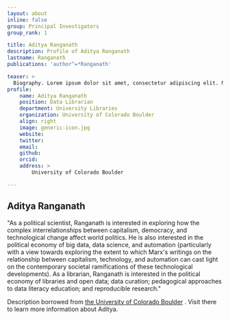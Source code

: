 ```yaml
---
layout: about
inline: false
group: Principal Investigators
group_rank: 1

title: Aditya Ranganath
description: Profile of Aditya Ranganath
lastname: Ranganath
publications: 'author^=*Ranganath'

teaser: >
  Biography. Lorem ipsum dolor sit amet, consectetur adipiscing elit. Nunc pretium ac nibh eget egestas. Vestibulum nisl eros, rutrum ac augue eget, elementum dapibus lacus. Etiam quis bibendum quam. Morbi consequat erat vitae tempus faucibus.
profile:
    name: Aditya Ranganath
    position: Data Librarian
    department: University Libraries
    organization: University of Colorado Boulder 
    align: right
    image: generic-icon.jpg
    website: 
    twitter: 
    email: 
    github: 
    orcid: 
    address: >
        University of Colorado Boulder

---
```


## Aditya Ranganath

"As a political scientist, Ranganath is interested in exploring how the complex interrelationships between capitalism, democracy, and technological change affect world politics. He is also interested in the political economy of big data, data science, and automation (particularly with a view towards exploring the extent to which Marx's writings on the relationship between capitalism, technology, and automation can cast light on the contemporary societal ramifications of these technological developments). As a librarian, Ranganath is interested in the political economy of libraries and open data; data curation; pedagogical approaches to data literacy education; and reproducible research."

Description borrowed from [the University of Colorado Boulder](https://experts.colorado.edu/display/fisid_167884) . Visit there to learn more information about Aditya.
